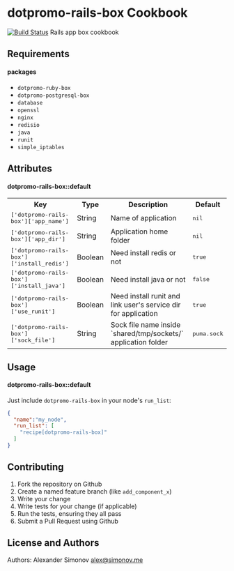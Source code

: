 dotpromo-rails-box Cookbook
===========================
[![Build Status](https://travis-ci.org/dotpromo-cookbooks/rails-box.svg?branch=master)](https://travis-ci.org/dotpromo-cookbooks/rails-box)
Rails app box cookbook

Requirements
------------
#### packages

- `dotpromo-ruby-box`
- `dotpromo-postgresql-box`
- `database`
- `openssl`
- `nginx`
- `redisio`
- `java`
- `runit`
- `simple_iptables`

Attributes
----------

#### dotpromo-rails-box::default
<table>
  <tr>
    <th>Key</th>
    <th>Type</th>
    <th>Description</th>
    <th>Default</th>
  </tr>
  <tr>
    <td><tt>['dotpromo-rails-box']['app_name']</tt></td>
    <td>String</td>
    <td>Name of application</td>
    <td><tt>nil</tt></td>
  </tr>
  <tr>
    <td><tt>['dotpromo-rails-box']['app_dir']</tt></td>
    <td>String</td>
    <td>Application home folder</td>
    <td><tt>nil</tt></td>
  </tr>
  <tr>
    <td><tt>['dotpromo-rails-box']['install_redis']</tt></td>
    <td>Boolean</td>
    <td>Need install redis or not</td>
    <td><tt>true</tt></td>
  </tr>
  <tr>
    <td><tt>['dotpromo-rails-box']['install_java']</tt></td>
    <td>Boolean</td>
    <td>Need install java or not</td>
    <td><tt>false</tt></td>
  </tr>
  <tr>
    <td><tt>['dotpromo-rails-box']['use_runit']</tt></td>
    <td>Boolean</td>
    <td>Need install runit and link user's service dir for application</td>
    <td><tt>true</tt></td>
  </tr>
  <tr>
    <td><tt>['dotpromo-rails-box']['sock_file']</tt></td>
    <td>String</td>
    <td>Sock file name inside `shared/tmp/sockets/` application folder</td>
    <td><tt>puma.sock</tt></td>
  </tr>
</table>

Usage
-----
#### dotpromo-rails-box::default
Just include `dotpromo-rails-box` in your node's `run_list`:

```json
{
  "name":"my_node",
  "run_list": [
    "recipe[dotpromo-rails-box]"
  ]
}
```

Contributing
------------
1. Fork the repository on Github
2. Create a named feature branch (like `add_component_x`)
3. Write your change
4. Write tests for your change (if applicable)
5. Run the tests, ensuring they all pass
6. Submit a Pull Request using Github

License and Authors
-------------------
Authors: Alexander Simonov <alex@simonov.me>
